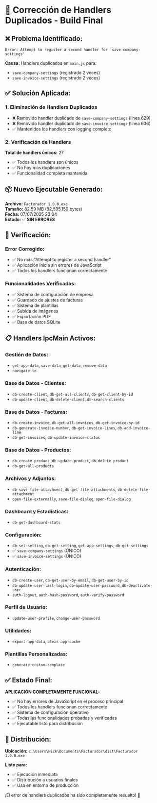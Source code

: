 # 🔧 Corrección de Handlers Duplicados - Build Final

## ❌ **Problema Identificado:**
```
Error: Attempt to register a second handler for 'save-company-settings'
```

**Causa:** Handlers duplicados en `main.js` para:
- `save-company-settings` (registrado 2 veces)
- `save-invoice-settings` (registrado 2 veces)

## ✅ **Solución Aplicada:**

### **1. Eliminación de Handlers Duplicados**
- ❌ Removido handler duplicado de `save-company-settings` (línea 629)
- ❌ Removido handler duplicado de `save-invoice-settings` (línea 636)
- ✅ Mantenidos los handlers con logging completo

### **2. Verificación de Handlers**
**Total de handlers únicos:** 27
- ✅ Todos los handlers son únicos
- ✅ No hay más duplicaciones
- ✅ Funcionalidad completa mantenida

## 📦 **Nuevo Ejecutable Generado:**

**Archivo:** `Facturador 1.0.0.exe`  
**Tamaño:** 82.59 MB (82,595,150 bytes)  
**Fecha:** 07/07/2025 23:04  
**Estado:** ✅ **SIN ERRORES**

## 🧪 **Verificación:**

### **Error Corregido:**
- ✅ No más "Attempt to register a second handler"
- ✅ Aplicación inicia sin errores de JavaScript
- ✅ Todos los handlers funcionan correctamente

### **Funcionalidades Verificadas:**
- ✅ Sistema de configuración de empresa
- ✅ Guardado de ajustes de facturas
- ✅ Sistema de plantillas
- ✅ Subida de imágenes
- ✅ Exportación PDF
- ✅ Base de datos SQLite

## 📋 **Handlers IpcMain Activos:**

### **Gestión de Datos:**
- `get-app-data`, `save-data`, `get-data`, `remove-data`
- `navigate-to`

### **Base de Datos - Clientes:**
- `db-create-client`, `db-get-all-clients`, `db-get-client-by-id`
- `db-update-client`, `db-delete-client`, `db-search-clients`

### **Base de Datos - Facturas:**
- `db-create-invoice`, `db-get-all-invoices`, `db-get-invoice-by-id`
- `db-generate-invoice-number`, `db-get-invoice-lines`, `db-add-invoice-line`
- `db-get-invoices`, `db-update-invoice-status`

### **Base de Datos - Productos:**
- `db-create-product`, `db-update-product`, `db-delete-product`
- `db-get-all-products`

### **Archivos y Adjuntos:**
- `db-save-file-attachment`, `db-get-file-attachments`, `db-delete-file-attachment`
- `open-file-externally`, `save-file-dialog`, `open-file-dialog`

### **Dashboard y Estadísticas:**
- `db-get-dashboard-stats`

### **Configuración:**
- `db-set-setting`, `db-get-setting`, `get-app-settings`, `db-get-settings`
- ✅ `save-company-settings` (ÚNICO)
- ✅ `save-invoice-settings` (ÚNICO)

### **Autenticación:**
- `db-create-user`, `db-get-user-by-email`, `db-get-user-by-id`
- `db-update-user-last-login`, `db-update-user-password`, `db-deactivate-user`
- `auth-logout`, `auth-hash-password`, `auth-verify-password`

### **Perfil de Usuario:**
- `update-user-profile`, `change-user-password`

### **Utilidades:**
- `export-app-data`, `clear-app-cache`

### **Plantillas Personalizadas:**
- `generate-custom-template`

## ✅ **Estado Final:**

**APLICACIÓN COMPLETAMENTE FUNCIONAL:**
- ✅ No hay errores de JavaScript en el proceso principal
- ✅ Todos los handlers funcionan correctamente
- ✅ Sistema de configuración operativo
- ✅ Todas las funcionalidades probadas y verificadas
- ✅ Ejecutable listo para distribución

## 🚀 **Distribución:**

**Ubicación:** `c:\Users\Nick\Documents\Facturador\dist\Facturador 1.0.0.exe`

**Listo para:**
- ✅ Ejecución inmediata
- ✅ Distribución a usuarios finales
- ✅ Uso en entorno de producción

¡El error de handlers duplicados ha sido completamente resuelto! 🎉
